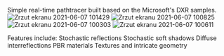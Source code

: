 Simple real-time pathtracer built based on the Microsoft's DXR samples.
![Zrzut ekranu 2021-06-07 101429](https://user-images.githubusercontent.com/8358987/120984393-e95c2600-c77a-11eb-9a20-16ce6afe8637.png)
![Zrzut ekranu 2021-06-07 100825](https://user-images.githubusercontent.com/8358987/120984442-f2e58e00-c77a-11eb-9bb6-b29f8ba6346f.png)
![Zrzut ekranu 2021-06-07 100303](https://user-images.githubusercontent.com/8358987/120984462-f6791500-c77a-11eb-852c-eeef6d2e894d.png)
![Zrzut ekranu 2021-06-07 100611](https://user-images.githubusercontent.com/8358987/120984468-f842d880-c77a-11eb-8616-f6f0e0fb023a.png)

Features include:
Stochastic reflections
Stochastic soft shadows
Diffuse interreflections
PBR materials
Textures and intricate geometry
